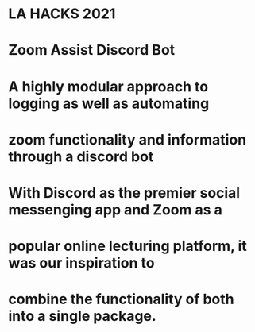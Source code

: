 # LA HACKS 2021 
# Zoom Assist Discord Bot 

# A highly modular approach to logging as well as automating 
# zoom functionality and information through a discord bot

# With Discord as the premier social messenging app and Zoom as a 
# popular online lecturing platform, it was our inspiration to 
# combine the functionality of both into a single package.
